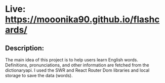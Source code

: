 # Live: https://mooonika90.github.io/flashcards/

## Description:

The main idea of this project is to help users learn English words. Definitions, pronunciations, and other information are fetched from the dictionaryapi. I used the SWR and React Router Dom libraries and local storage to save the data (words).
